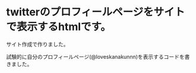 # twitterのプロフィールページをサイトで表示するhtmlです。

サイト作成で作りました。

試験的に自分のプロフィールページ(@loveskanakunnn)を表示するコードを書きました。

